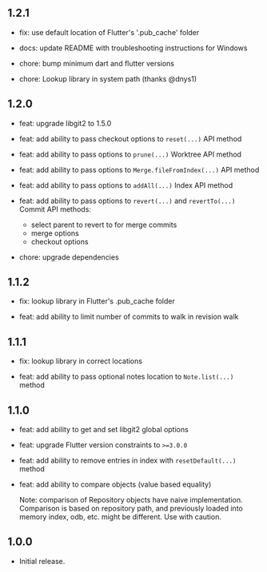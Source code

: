 ## 1.2.1

- fix: use default location of Flutter's '.pub_cache' folder

- docs: update README with troubleshooting instructions for Windows

- chore: bump minimum dart and flutter versions

- chore: Lookup library in system path (thanks @dnys1)

## 1.2.0

- feat: upgrade libgit2 to 1.5.0

- feat: add ability to pass checkout options to `reset(...)` API method

- feat: add ability to pass options to `prune(...)` Worktree API method

- feat: add ability to pass options to `Merge.fileFromIndex(...)` API method

- feat: add ability to pass options to `addAll(...)` Index API method

- feat: add ability to pass options to `revert(...)` and `revertTo(...)` Commit API methods:

  - select parent to revert to for merge commits
  - merge options
  - checkout options

- chore: upgrade dependencies

## 1.1.2

- fix: lookup library in Flutter's .pub_cache folder

- feat: add ability to limit number of commits to walk in revision walk

## 1.1.1

- fix: lookup library in correct locations

- feat: add ability to pass optional notes location to `Note.list(...)` method

## 1.1.0

- feat: add ability to get and set libgit2 global options

- feat: upgrade Flutter version constraints to `>=3.0.0`

- feat: add ability to remove entries in index with `resetDefault(...)` method

- feat: add ability to compare objects (value based equality)

  Note: comparison of Repository objects have naive implementation. Comparison is based on repository path, and previously loaded into memory index, odb, etc. might be different. Use with caution.

## 1.0.0

- Initial release.
